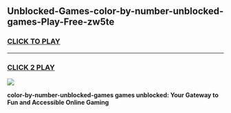 
## Unblocked-Games-color-by-number-unblocked-games-Play-Free-zw5te
<h3>
<a href="https://premium76.site?title=color-by-number-unblocked-games&ref=24M">CLICK TO PLAY</a></h3>
<hr>

<h3>
<a href="https://premium76.site?title=color-by-number-unblocked-games&ref=24M">CLICK 2 PLAY</a>
  
</h3>

<a href="https://premium76.site?title=color-by-number-unblocked-games&ref=24M"><img src="https://clearcache.store/games.png"></a>


**color-by-number-unblocked-games games unblocked: Your Gateway to Fun and Accessible Online Gaming**

